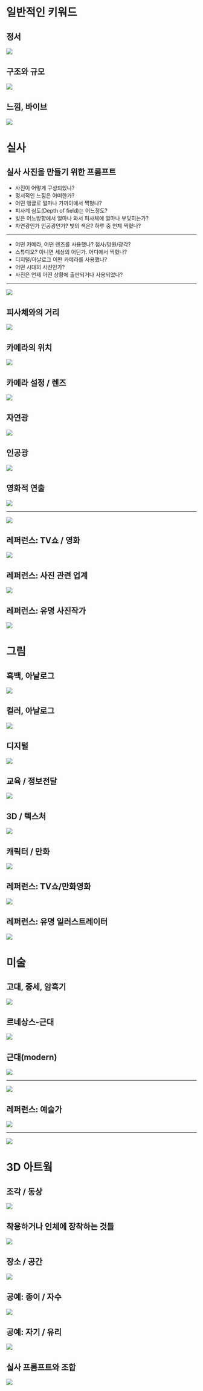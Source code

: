 # 일반적인 키워드

## 정서

![](../attachments/genAI-emotional_prompts.png)

## 구조와 규모

![](../attachments/genAI-size_and_structure.png)

## 느낌, 바이브

![](../attachments/genAI-looks_vibes_punks_waves.png)

# 실사

## 실사 사진을 만들기 위한 프롬프트

- 사진이 어떻게 구성되었나?
- 정서적인 느낌은 어떠한가?
- 어떤 앵글로 얼마나 가까이에서 찍혔나?
- 피사계 심도(Depth of field)는 어느정도?
- 빛은 어느방향에서 얼마나 와서 피사체에 얼마나 부딪히는가?
- 자연광인가 인공광인가? 빛의 색은? 하루 중 언제 찍혔나?

***

- 어떤 카메라, 어떤 렌즈를 사용했나? 접사/망원/광각?
- 스튜디오? 아니면 세상의 어딘가. 어디에서 찍혔나?
- 디지털/아날로그 어떤 카메라를 사용했나?
- 어떤 시대의 사진인가?
- 사진은 언제 어떤 상황에 출판되거나 사용되었나?

---

![](../attachments/genAI-photography_prompt.png)

## 피사체와의 거리

![](../attachments/genAI-angles_proximity.png)

## 카메라의 위치

![](../attachments/genAI-angles_position.png)

## 카메라 설정 / 렌즈

![](../attachments/genAI-camera_setting_lens.png)

## 자연광

![](../attachments/genAI-lighting_natural.png)

## 인공광

![](../attachments/genAI-lighting_artificial.png)

## 영화적 연출

![](../attachments/genAI-creative_photo.png)

---

![](../attachments/genAI-creative_photo2.png)

## 레퍼런스: TV쇼 / 영화

![](../attachments/genAI-film_tv_prompts.png)

## 레퍼런스: 사진 관련 업계 

![](../attachments/genAI-photo_genres_usage.png)

## 레퍼런스: 유명 사진작가

![](../attachments/genAI-photographer.png)

# 그림

## 흑백, 아날로그

![](../attachments/genAI-monochrome.png)

## 컬러, 아날로그

![](../attachments/genAI-colour_analog.png)

## 디지털

![](../attachments/genAI-digital_illustration.png)

## 교육 / 정보전달

![](../attachments/genAI-instructional_illustration.png)

## 3D / 텍스처

![](../attachments/genAI-3d_texture.png)

## 캐릭터 / 만화

![](../attachments/genAI-character_cartoon.png)

## 레퍼런스: TV쇼/만화영화

![](../attachments/genAI-ref_tv_shows_anime.png)

## 레퍼런스: 유명 일러스트레이터

![](../attachments/genAI-illustrators.png)

# 미술

## 고대, 중세, 암흑기

![](../attachments/genAI-early_art.png)

## 르네상스-근대

![](../attachments/genAI-renaissance_modern.png)

## 근대(modern)

![](../attachments/genAI-modern_arts.png)

---

![](../attachments/genAI-modern_arts2.png)

## 레퍼런스: 예술가

![](../attachments/genAI-artist_tests.png)

---

![](../attachments/genAI-distinctive_artists.png)

# 3D 아트웤

## 조각 / 동상

![](../attachments/genAI-sculpture_statues.png)

## 착용하거나 인체에 장착하는 것들

![](../attachments/genAI-things_for_human_bodies.png)

## 장소 / 공간

![](../attachments/genAI-places_and_spaces.png)

## 공예: 종이 / 자수

![](../attachments/genAI-crafty_paper_textiles.png)

## 공예: 자기 / 유리

![](../attachments/genAI-ceramics_glasses.png)

## 실사 프롬프트와 조합

![](../attachments/genAI-photographing_art.png)
